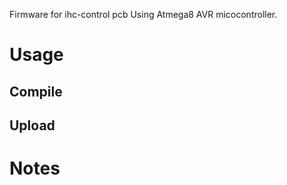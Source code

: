 Firmware for ihc-control pcb
Using Atmega8 AVR micocontroller.

# Usage
## Compile


## Upload


# Notes
